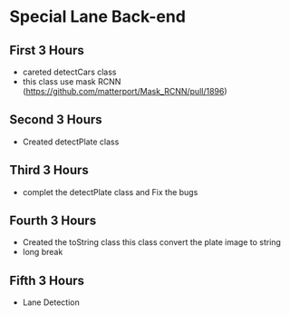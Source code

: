 # Special Lane Back-end

## First 3 Hours
  - careted detectCars class
  - this class use mask RCNN (https://github.com/matterport/Mask_RCNN/pull/1896)
  
## Second 3 Hours
  - Created detectPlate class

## Third 3 Hours
  - complet the detectPlate class and Fix the bugs

## Fourth 3 Hours
  - Created the toString class this class convert the plate image to string
  - long break
  
## Fifth 3 Hours
  - Lane Detection
